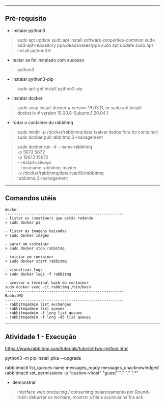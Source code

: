 ----------------------------------------------------------
Pré-requisito
----------------------------------------------------------
* instalar python3
> sudo apt update
> sudo apt install software-properties-common
> sudo add-apt-repository ppa:deadsnakes/ppa
> sudo apt update
> sudo apt install python3.8

- testar se foi instalado com sucesso
> python3

* instalar python3-pip
> sudo apt-get install python3-pip

* instalar docker
> sudo snap install docker     # version 19.03.11, or
> sudo apt  install docker.io  # version 19.03.8-0ubuntu1.20.04.1

* rodar o container do rabbitmq
> sudo mkdir -p /docker/rabbitmq/data (salvar dados fora do container)
> sudo docker pull rabbitmq:3-management

> sudo docker run -d --name rabbitmq \
 -p 5672:5672 \
 -p 15672:15672 \
 --restart=always \
 --hostname rabbitmq-master \
 -v /docker/rabbitmq/data:/var/lib/rabbitmq \
 rabbitmq:3-management
----------------------------------------------------------
Comandos utéis
----------------------------------------------------------
    docker
    ------------------------------------------------------
    - listar os conatiners que estão rodando
    > sudo docker ps

    - listar as imagens baixadas
    > sudo docker images

    - parar um container
    > sudo docker stop rabbitmq

    - iniciar um container
    > sudo docker start rabbitmq

    - visualizar logs
    > sudo docker logs -f rabbitmq

    - acessar o terminal bash do container
    sudo docker exec -it rabbitmq /bin/bash
    ------------------------------------------------------
    RabbitMQ
    ------------------------------------------------------
    - rabbitmqadmin list exchanges
    - rabbitmqadmin list queues
    - rabbitmqadmin -f long list queues
    - rabbitmqadmin -f long -d3 list queues
----------------------------------------------------------
Atividade 1 - Execução
----------------------------------------------------------
https://www.rabbitmq.com/tutorials/tutorial-two-python.html

python3 -m pip install pika --upgrade

rabbitmqctl list_queues name messages_ready messages_unacknowledged
rabbitmqctl set_permissions -p "custom-vhost" "guest" ".*" ".*" ".*"

* demonstrar
> interface web
> producing / consuming
> balanceamento por Round-robin
> deburrar os workers, mostrar a fila e acumula na fila
> ack